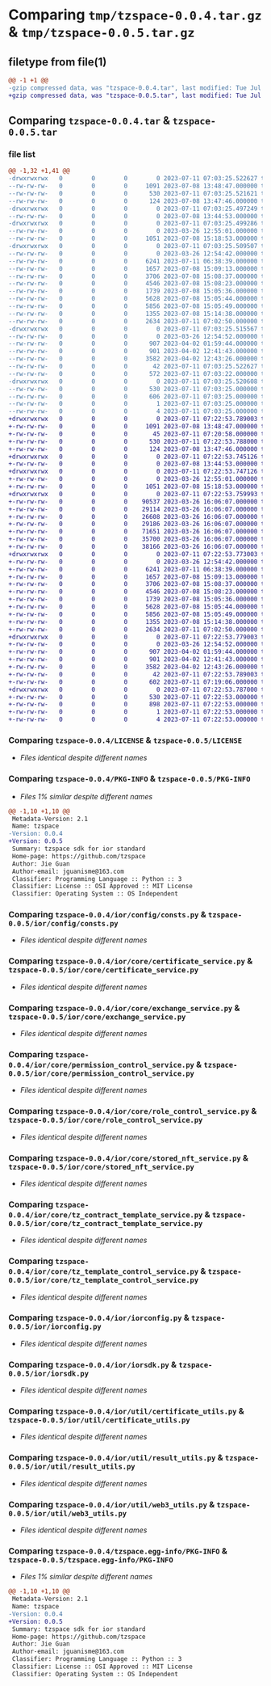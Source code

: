 # Comparing `tmp/tzspace-0.0.4.tar.gz` & `tmp/tzspace-0.0.5.tar.gz`

## filetype from file(1)

```diff
@@ -1 +1 @@
-gzip compressed data, was "tzspace-0.0.4.tar", last modified: Tue Jul 11 07:03:25 2023, max compression
+gzip compressed data, was "tzspace-0.0.5.tar", last modified: Tue Jul 11 07:22:53 2023, max compression
```

## Comparing `tzspace-0.0.4.tar` & `tzspace-0.0.5.tar`

### file list

```diff
@@ -1,32 +1,41 @@
-drwxrwxrwx   0        0        0        0 2023-07-11 07:03:25.522627 tzspace-0.0.4/
--rw-rw-rw-   0        0        0     1091 2023-07-08 13:48:47.000000 tzspace-0.0.4/LICENSE
--rw-rw-rw-   0        0        0      530 2023-07-11 07:03:25.521621 tzspace-0.0.4/PKG-INFO
--rw-rw-rw-   0        0        0      124 2023-07-08 13:47:46.000000 tzspace-0.0.4/README.md
-drwxrwxrwx   0        0        0        0 2023-07-11 07:03:25.497249 tzspace-0.0.4/ior/
--rw-rw-rw-   0        0        0        0 2023-07-08 13:44:53.000000 tzspace-0.0.4/ior/__init__.py
-drwxrwxrwx   0        0        0        0 2023-07-11 07:03:25.499286 tzspace-0.0.4/ior/config/
--rw-rw-rw-   0        0        0        0 2023-03-26 12:55:01.000000 tzspace-0.0.4/ior/config/__init__.py
--rw-rw-rw-   0        0        0     1051 2023-07-08 15:18:53.000000 tzspace-0.0.4/ior/config/consts.py
-drwxrwxrwx   0        0        0        0 2023-07-11 07:03:25.509507 tzspace-0.0.4/ior/core/
--rw-rw-rw-   0        0        0        0 2023-03-26 12:54:42.000000 tzspace-0.0.4/ior/core/__init__.py
--rw-rw-rw-   0        0        0     6241 2023-07-11 06:38:39.000000 tzspace-0.0.4/ior/core/certificate_service.py
--rw-rw-rw-   0        0        0     1657 2023-07-08 15:09:13.000000 tzspace-0.0.4/ior/core/exchange_service.py
--rw-rw-rw-   0        0        0     3706 2023-07-08 15:08:37.000000 tzspace-0.0.4/ior/core/permission_control_service.py
--rw-rw-rw-   0        0        0     4546 2023-07-08 15:08:23.000000 tzspace-0.0.4/ior/core/role_control_service.py
--rw-rw-rw-   0        0        0     1739 2023-07-08 15:05:36.000000 tzspace-0.0.4/ior/core/stored_nft_service.py
--rw-rw-rw-   0        0        0     5628 2023-07-08 15:05:44.000000 tzspace-0.0.4/ior/core/tz_contract_template_service.py
--rw-rw-rw-   0        0        0     5856 2023-07-08 15:05:49.000000 tzspace-0.0.4/ior/core/tz_template_control_service.py
--rw-rw-rw-   0        0        0     1355 2023-07-08 15:14:38.000000 tzspace-0.0.4/ior/iorconfig.py
--rw-rw-rw-   0        0        0     2634 2023-07-11 07:02:50.000000 tzspace-0.0.4/ior/iorsdk.py
-drwxrwxrwx   0        0        0        0 2023-07-11 07:03:25.515567 tzspace-0.0.4/ior/util/
--rw-rw-rw-   0        0        0        0 2023-03-26 12:54:52.000000 tzspace-0.0.4/ior/util/__init__.py
--rw-rw-rw-   0        0        0      907 2023-04-02 01:59:44.000000 tzspace-0.0.4/ior/util/certificate_utils.py
--rw-rw-rw-   0        0        0      901 2023-04-02 12:41:43.000000 tzspace-0.0.4/ior/util/result_utils.py
--rw-rw-rw-   0        0        0     3582 2023-04-02 12:43:26.000000 tzspace-0.0.4/ior/util/web3_utils.py
--rw-rw-rw-   0        0        0       42 2023-07-11 07:03:25.522627 tzspace-0.0.4/setup.cfg
--rw-rw-rw-   0        0        0      572 2023-07-11 07:03:22.000000 tzspace-0.0.4/setup.py
-drwxrwxrwx   0        0        0        0 2023-07-11 07:03:25.520608 tzspace-0.0.4/tzspace.egg-info/
--rw-rw-rw-   0        0        0      530 2023-07-11 07:03:25.000000 tzspace-0.0.4/tzspace.egg-info/PKG-INFO
--rw-rw-rw-   0        0        0      606 2023-07-11 07:03:25.000000 tzspace-0.0.4/tzspace.egg-info/SOURCES.txt
--rw-rw-rw-   0        0        0        1 2023-07-11 07:03:25.000000 tzspace-0.0.4/tzspace.egg-info/dependency_links.txt
--rw-rw-rw-   0        0        0        4 2023-07-11 07:03:25.000000 tzspace-0.0.4/tzspace.egg-info/top_level.txt
+drwxrwxrwx   0        0        0        0 2023-07-11 07:22:53.789003 tzspace-0.0.5/
+-rw-rw-rw-   0        0        0     1091 2023-07-08 13:48:47.000000 tzspace-0.0.5/LICENSE
+-rw-rw-rw-   0        0        0       45 2023-07-11 07:20:58.000000 tzspace-0.0.5/MANIFEST.in
+-rw-rw-rw-   0        0        0      530 2023-07-11 07:22:53.788000 tzspace-0.0.5/PKG-INFO
+-rw-rw-rw-   0        0        0      124 2023-07-08 13:47:46.000000 tzspace-0.0.5/README.md
+drwxrwxrwx   0        0        0        0 2023-07-11 07:22:53.745126 tzspace-0.0.5/ior/
+-rw-rw-rw-   0        0        0        0 2023-07-08 13:44:53.000000 tzspace-0.0.5/ior/__init__.py
+drwxrwxrwx   0        0        0        0 2023-07-11 07:22:53.747126 tzspace-0.0.5/ior/config/
+-rw-rw-rw-   0        0        0        0 2023-03-26 12:55:01.000000 tzspace-0.0.5/ior/config/__init__.py
+-rw-rw-rw-   0        0        0     1051 2023-07-08 15:18:53.000000 tzspace-0.0.5/ior/config/consts.py
+drwxrwxrwx   0        0        0        0 2023-07-11 07:22:53.759993 tzspace-0.0.5/ior/config/contracts/
+-rw-rw-rw-   0        0        0    90537 2023-03-26 16:06:07.000000 tzspace-0.0.5/ior/config/contracts/Certificate.json
+-rw-rw-rw-   0        0        0    29114 2023-03-26 16:06:07.000000 tzspace-0.0.5/ior/config/contracts/Exchange.json
+-rw-rw-rw-   0        0        0    26608 2023-03-26 16:06:07.000000 tzspace-0.0.5/ior/config/contracts/PermissionControl.json
+-rw-rw-rw-   0        0        0    29186 2023-03-26 16:06:07.000000 tzspace-0.0.5/ior/config/contracts/RoleControl.json
+-rw-rw-rw-   0        0        0    71651 2023-03-26 16:06:07.000000 tzspace-0.0.5/ior/config/contracts/StoredNFT.json
+-rw-rw-rw-   0        0        0    35700 2023-03-26 16:06:07.000000 tzspace-0.0.5/ior/config/contracts/TZContractTemplate.json
+-rw-rw-rw-   0        0        0    38166 2023-03-26 16:06:07.000000 tzspace-0.0.5/ior/config/contracts/TZTemplateControl.json
+drwxrwxrwx   0        0        0        0 2023-07-11 07:22:53.773003 tzspace-0.0.5/ior/core/
+-rw-rw-rw-   0        0        0        0 2023-03-26 12:54:42.000000 tzspace-0.0.5/ior/core/__init__.py
+-rw-rw-rw-   0        0        0     6241 2023-07-11 06:38:39.000000 tzspace-0.0.5/ior/core/certificate_service.py
+-rw-rw-rw-   0        0        0     1657 2023-07-08 15:09:13.000000 tzspace-0.0.5/ior/core/exchange_service.py
+-rw-rw-rw-   0        0        0     3706 2023-07-08 15:08:37.000000 tzspace-0.0.5/ior/core/permission_control_service.py
+-rw-rw-rw-   0        0        0     4546 2023-07-08 15:08:23.000000 tzspace-0.0.5/ior/core/role_control_service.py
+-rw-rw-rw-   0        0        0     1739 2023-07-08 15:05:36.000000 tzspace-0.0.5/ior/core/stored_nft_service.py
+-rw-rw-rw-   0        0        0     5628 2023-07-08 15:05:44.000000 tzspace-0.0.5/ior/core/tz_contract_template_service.py
+-rw-rw-rw-   0        0        0     5856 2023-07-08 15:05:49.000000 tzspace-0.0.5/ior/core/tz_template_control_service.py
+-rw-rw-rw-   0        0        0     1355 2023-07-08 15:14:38.000000 tzspace-0.0.5/ior/iorconfig.py
+-rw-rw-rw-   0        0        0     2634 2023-07-11 07:02:50.000000 tzspace-0.0.5/ior/iorsdk.py
+drwxrwxrwx   0        0        0        0 2023-07-11 07:22:53.779003 tzspace-0.0.5/ior/util/
+-rw-rw-rw-   0        0        0        0 2023-03-26 12:54:52.000000 tzspace-0.0.5/ior/util/__init__.py
+-rw-rw-rw-   0        0        0      907 2023-04-02 01:59:44.000000 tzspace-0.0.5/ior/util/certificate_utils.py
+-rw-rw-rw-   0        0        0      901 2023-04-02 12:41:43.000000 tzspace-0.0.5/ior/util/result_utils.py
+-rw-rw-rw-   0        0        0     3582 2023-04-02 12:43:26.000000 tzspace-0.0.5/ior/util/web3_utils.py
+-rw-rw-rw-   0        0        0       42 2023-07-11 07:22:53.789003 tzspace-0.0.5/setup.cfg
+-rw-rw-rw-   0        0        0      602 2023-07-11 07:19:06.000000 tzspace-0.0.5/setup.py
+drwxrwxrwx   0        0        0        0 2023-07-11 07:22:53.787000 tzspace-0.0.5/tzspace.egg-info/
+-rw-rw-rw-   0        0        0      530 2023-07-11 07:22:53.000000 tzspace-0.0.5/tzspace.egg-info/PKG-INFO
+-rw-rw-rw-   0        0        0      898 2023-07-11 07:22:53.000000 tzspace-0.0.5/tzspace.egg-info/SOURCES.txt
+-rw-rw-rw-   0        0        0        1 2023-07-11 07:22:53.000000 tzspace-0.0.5/tzspace.egg-info/dependency_links.txt
+-rw-rw-rw-   0        0        0        4 2023-07-11 07:22:53.000000 tzspace-0.0.5/tzspace.egg-info/top_level.txt
```

### Comparing `tzspace-0.0.4/LICENSE` & `tzspace-0.0.5/LICENSE`

 * *Files identical despite different names*

### Comparing `tzspace-0.0.4/PKG-INFO` & `tzspace-0.0.5/PKG-INFO`

 * *Files 1% similar despite different names*

```diff
@@ -1,10 +1,10 @@
 Metadata-Version: 2.1
 Name: tzspace
-Version: 0.0.4
+Version: 0.0.5
 Summary: tzspace sdk for ior standard
 Home-page: https://github.com/tzspace
 Author: Jie Guan
 Author-email: jguanisme@163.com
 Classifier: Programming Language :: Python :: 3
 Classifier: License :: OSI Approved :: MIT License
 Classifier: Operating System :: OS Independent
```

### Comparing `tzspace-0.0.4/ior/config/consts.py` & `tzspace-0.0.5/ior/config/consts.py`

 * *Files identical despite different names*

### Comparing `tzspace-0.0.4/ior/core/certificate_service.py` & `tzspace-0.0.5/ior/core/certificate_service.py`

 * *Files identical despite different names*

### Comparing `tzspace-0.0.4/ior/core/exchange_service.py` & `tzspace-0.0.5/ior/core/exchange_service.py`

 * *Files identical despite different names*

### Comparing `tzspace-0.0.4/ior/core/permission_control_service.py` & `tzspace-0.0.5/ior/core/permission_control_service.py`

 * *Files identical despite different names*

### Comparing `tzspace-0.0.4/ior/core/role_control_service.py` & `tzspace-0.0.5/ior/core/role_control_service.py`

 * *Files identical despite different names*

### Comparing `tzspace-0.0.4/ior/core/stored_nft_service.py` & `tzspace-0.0.5/ior/core/stored_nft_service.py`

 * *Files identical despite different names*

### Comparing `tzspace-0.0.4/ior/core/tz_contract_template_service.py` & `tzspace-0.0.5/ior/core/tz_contract_template_service.py`

 * *Files identical despite different names*

### Comparing `tzspace-0.0.4/ior/core/tz_template_control_service.py` & `tzspace-0.0.5/ior/core/tz_template_control_service.py`

 * *Files identical despite different names*

### Comparing `tzspace-0.0.4/ior/iorconfig.py` & `tzspace-0.0.5/ior/iorconfig.py`

 * *Files identical despite different names*

### Comparing `tzspace-0.0.4/ior/iorsdk.py` & `tzspace-0.0.5/ior/iorsdk.py`

 * *Files identical despite different names*

### Comparing `tzspace-0.0.4/ior/util/certificate_utils.py` & `tzspace-0.0.5/ior/util/certificate_utils.py`

 * *Files identical despite different names*

### Comparing `tzspace-0.0.4/ior/util/result_utils.py` & `tzspace-0.0.5/ior/util/result_utils.py`

 * *Files identical despite different names*

### Comparing `tzspace-0.0.4/ior/util/web3_utils.py` & `tzspace-0.0.5/ior/util/web3_utils.py`

 * *Files identical despite different names*

### Comparing `tzspace-0.0.4/tzspace.egg-info/PKG-INFO` & `tzspace-0.0.5/tzspace.egg-info/PKG-INFO`

 * *Files 1% similar despite different names*

```diff
@@ -1,10 +1,10 @@
 Metadata-Version: 2.1
 Name: tzspace
-Version: 0.0.4
+Version: 0.0.5
 Summary: tzspace sdk for ior standard
 Home-page: https://github.com/tzspace
 Author: Jie Guan
 Author-email: jguanisme@163.com
 Classifier: Programming Language :: Python :: 3
 Classifier: License :: OSI Approved :: MIT License
 Classifier: Operating System :: OS Independent
```

